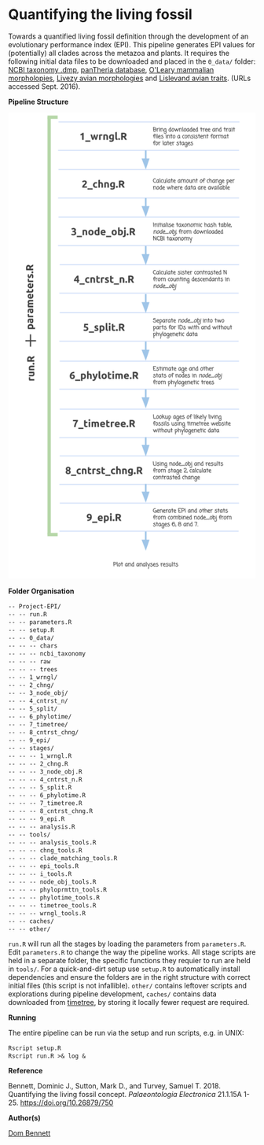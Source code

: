 # Quantifying the living fossil

Towards a quantified living fossil definition through the development of an evolutionary performance index (EPI). This pipeline generates EPI values for (potentially) all clades across the metazoa and plants.
It requires the following initial data files to be downloaded and placed in the `0_data/` folder:
[NCBI taxonomy .dmp](ftp://ftp.ncbi.nih.gov/pub/taxonomy/), [panTheria database](http://esapubs.org/archive/ecol/e090/184/), [O'Leary mammalian morpholopies](http://www.morphobank.org/index.php/Projects/ProjectOverview/project_id/773),
[Livezy avian morphologies](http://www.ncbi.nlm.nih.gov/pubmed/18784798) and [Lislevand avian traits](http://www.esapubs.org/archive/ecol/E088/096/default.htm#data). (URLs accessed Sept. 2016).

**Pipeline Structure**

![EPI pipeline](other/pipeline.png?raw=true "EPI pipeline")


**Folder Organisation**

```
-- Project-EPI/
-- -- run.R
-- -- parameters.R
-- -- setup.R
-- -- 0_data/
-- -- -- chars
-- -- -- ncbi_taxonomy
-- -- -- raw
-- -- -- trees
-- -- 1_wrngl/
-- -- 2_chng/
-- -- 3_node_obj/
-- -- 4_cntrst_n/
-- -- 5_split/
-- -- 6_phylotime/
-- -- 7_timetree/
-- -- 8_cntrst_chng/
-- -- 9_epi/
-- -- stages/
-- -- -- 1_wrngl.R
-- -- -- 2_chng.R
-- -- -- 3_node_obj.R
-- -- -- 4_cntrst_n.R
-- -- -- 5_split.R
-- -- -- 6_phylotime.R
-- -- -- 7_timetree.R
-- -- -- 8_cntrst_chng.R
-- -- -- 9_epi.R
-- -- -- analysis.R
-- -- tools/
-- -- -- analysis_tools.R
-- -- -- chng_tools.R
-- -- -- clade_matching_tools.R
-- -- -- epi_tools.R
-- -- -- i_tools.R
-- -- -- node_obj_tools.R
-- -- -- phyloprmttn_tools.R
-- -- -- phylotime_tools.R
-- -- -- timetree_tools.R
-- -- -- wrngl_tools.R
-- -- caches/
-- -- other/
```

`run.R` will run all the stages by loading the parameters from `parameters.R`. Edit `parameters.R` to change the way the pipeline works. All stage scripts are held in a separate folder, the specific functions they requier to run are held in `tools/`. For a quick-and-dirt setup use `setup.R` to automatically install dependencies and ensure the folders are in the right structure with correct initial files (this script is not infallible). `other/` contains leftover scripts and explorations during pipeline development, `caches/` contains data downloaded from [timetree](http://www.timetree.org/), by storing it locally fewer request are required.


**Running**

The entire pipeline can be run via the setup and run scripts, e.g. in UNIX:

```{bash}
Rscript setup.R
Rscript run.R >& log &
```

**Reference**

Bennett, Dominic J., Sutton, Mark D., and Turvey, Samuel T. 2018. Quantifying the living fossil concept. *Palaeontologia Electronica* 21.1.15A 1-25. https://doi.org/10.26879/750

**Author(s)**

[Dom Bennett](https://github.com/DomBennett)
